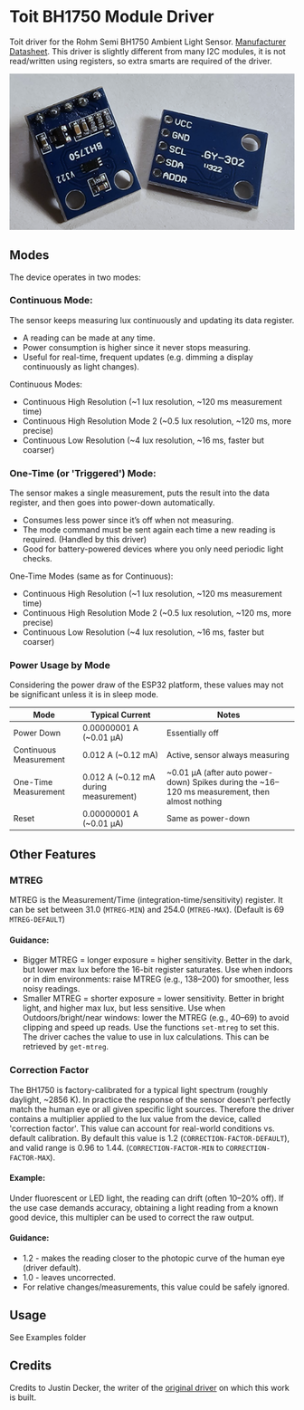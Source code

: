 # Toit BH1750 Module Driver
Toit driver for the Rohm Semi BH1750 Ambient Light Sensor.  [Manufacturer Datasheet](https://www.mouser.com/datasheet/2/348/bh1750fvi-e-186247.pdf).  This driver is slightly different from many I2C modules, it is not read/written using registers, so extra smarts are required of the driver.

![Front and back of a module with a BH1750](images/bh1750.png)

## Modes
The device operates in two modes:
### Continuous Mode:
The sensor keeps measuring lux continuously and updating its data register.
  - A reading can be made at any time.
  - Power consumption is higher since it never stops measuring.
  - Useful for real-time, frequent updates (e.g. dimming a display continuously as light changes).

Continuous Modes:
  - Continuous High Resolution (~1 lux resolution, ~120 ms measurement time)
  - Continuous High Resolution Mode 2 (~0.5 lux resolution, ~120 ms, more precise)
  - Continuous Low Resolution (~4 lux resolution, ~16 ms, faster but coarser)

### One-Time (or 'Triggered') Mode:
The sensor makes a single measurement, puts the result into the data register, and then goes into power-down automatically.
- Consumes less power since it’s off when not measuring.
- The mode command must be sent again each time a new reading is required. (Handled by this driver)
- Good for battery-powered devices where you only need periodic light checks.

One-Time Modes (same as for Continuous):
  - Continuous High Resolution (~1 lux resolution, ~120 ms measurement time)
  - Continuous High Resolution Mode 2 (~0.5 lux resolution, ~120 ms, more precise)
  - Continuous Low Resolution (~4 lux resolution, ~16 ms, faster but coarser)

### Power Usage by Mode
Considering the power draw of the ESP32 platform, these values may not be significant unless it is in sleep mode.

| Mode                   | Typical Current                       | Notes                                                                                          |
| ---------------------- | ------------------------------------- | ---------------------------------------------------------------------------------------------- |
| Power Down             | 0.00000001 A (~0.01 µA)               | Essentially off                                                                                |
| Continuous Measurement | 0.012 A (~0.12 mA)                    | Active, sensor always measuring                                                                |
| One-Time Measurement   | 0.012 A (~0.12 mA during measurement) | ~0.01 µA (after auto power-down) Spikes during the ~16–120 ms measurement, then almost nothing |
| Reset                  | 0.00000001 A (~0.01 µA)               | Same as power-down                                                                             |


## Other Features
### MTREG
MTREG is the Measurement/Time (integration-time/sensitivity) register.  It can be set between 31.0 (`MTREG-MIN`) and 254.0 (`MTREG-MAX`).  (Default is 69 `MTREG-DEFAULT`)
#### Guidance:
- Bigger MTREG  = longer exposure  = higher sensitivity.  Better in the dark, but lower max lux before the 16-bit register saturates.  Use when indoors or in dim environments: raise MTREG (e.g., 138–200) for smoother, less noisy readings.
- Smaller MTREG = shorter exposure = lower sensitivity.  Better in bright light, and higher max lux, but less sensitive. Use when Outdoors/bright/near windows: lower the MTREG (e.g., 40–69) to avoid clipping and speed up reads.
Use the functions `set-mtreg` to set this.  The driver caches the value to use in lux calculations.  This can be retrieved by `get-mtreg`.

### Correction Factor
The BH1750 is factory-calibrated for a typical light spectrum (roughly daylight, ~2856 K).  In practice the response of the sensor doesn’t perfectly match the human eye or all given specific light sources.  Therefore the driver contains a multiplier applied to the lux value from the device, called 'correction factor'.  This value can account for real-world conditions vs. default calibration.  By default this value is 1.2 (`CORRECTION-FACTOR-DEFAULT`), and valid range is 0.96 to 1.44. (`CORRECTION-FACTOR-MIN` to `CORRECTION-FACTOR-MAX`).
#### Example:
Under fluorescent or LED light, the reading can drift (often 10–20% off).  If the use case demands accuracy, obtaining a light reading from a known good device, this multipler can be used to correct the raw output.
#### Guidance:
- 1.2 - makes the reading closer to the photopic curve of the human eye (driver default).
- 1.0 - leaves uncorrected.
- For relative changes/measurements, this value could be safely ignored.

## Usage
See Examples folder

## Credits
Credits to Justin Decker, the writer of the [original driver](https://github.com/justind000/BH1750_Toit_driver) on which this work is built.
